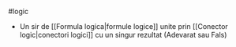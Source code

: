 #logic
- Un sir de [[Formula logica|formule logice]] unite prin [[Conector logic|conectori logici]] cu un singur rezultat (Adevarat sau Fals)
